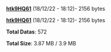 [**htk9HQ61**](/data/htk9HQ61.txt) (18/12/22 - 18:12)- 2156 bytes

[**htk9HQ61**](/data/htk9HQ61.txt) (18/12/22 - 18:12)- 2156 bytes

**Total Datas**: 572

**Total Size**: 3.87 MB / 3.9 MB